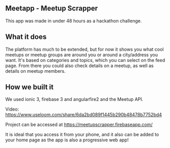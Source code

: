 ## Meetapp - Meetup Scrapper
This app was made in under 48 hours as a hackathon challenge.

## What it does
The platform has much to be extended, but for now it shows you what cool meetups or meetup groups are around you or around a city/address you want. It's based on categories and topics, which you can select on the feed page. From there you could also check details on a meetup, as well as details on meetup members.

## How we built it
We used ionic 3, firebase 3 and angularfire2 and the Meetup API.

Video: https://www.useloom.com/share/6da2bd089f1445b290b48478b7752bd4

Project can be accessed at https://meetupscrapper.firebaseapp.com/

It is ideal that you access it from your phone, and it also can be added to your home page as the app is also a progressive web app!

